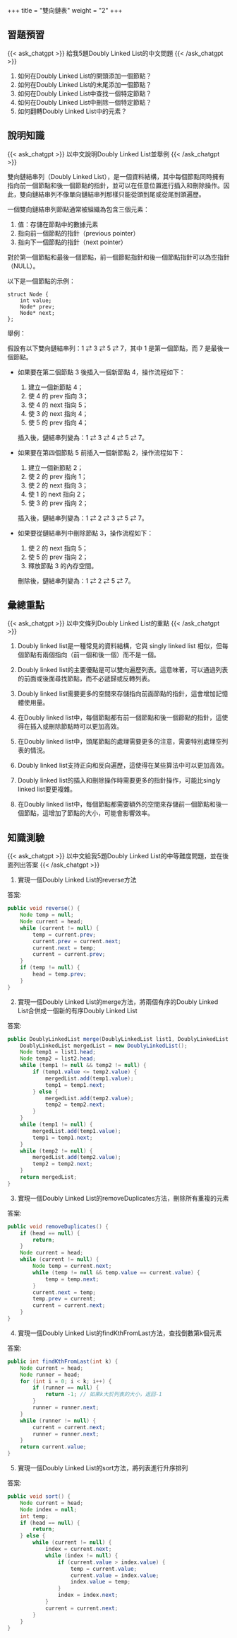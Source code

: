 +++
title = "雙向鏈表"
weight = "2"
+++
## 習題預習
{{< ask_chatgpt >}}
給我5題Doubly Linked List的中文問題
{{< /ask_chatgpt >}}



1. 如何在Doubly Linked List的開頭添加一個節點？
2. 如何在Doubly Linked List的末尾添加一個節點？
3. 如何在Doubly Linked List中查找一個特定節點？
4. 如何在Doubly Linked List中刪除一個特定節點？
5. 如何翻轉Doubly Linked List中的元素？   

## 說明知識
{{< ask_chatgpt >}}
以中文說明Doubly Linked List並舉例
{{< /ask_chatgpt >}}



雙向鏈結串列（Doubly Linked List），是一個資料結構，其中每個節點同時擁有指向前一個節點和後一個節點的指針，並可以在任意位置進行插入和刪除操作。因此，雙向鏈結串列不像單向鏈結串列那樣只能從頭到尾或從尾到頭遍歷。

一個雙向鏈結串列節點通常被組織為包含三個元素：

1. 值：存儲在節點中的數據元素
2. 指向前一個節點的指針（previous pointer）
3. 指向下一個節點的指針（next pointer）

對於第一個節點和最後一個節點，前一個節點指針和後一個節點指針可以為空指針（NULL）。

以下是一個節點的示例：

```
struct Node {
    int value;
    Node* prev;
    Node* next;
};
```

舉例：

假設有以下雙向鏈結串列：1 ⇄ 3 ⇄ 5 ⇄ 7，其中 1 是第一個節點，而 7 是最後一個節點。

- 如果要在第二個節點 3 後插入一個新節點 4，操作流程如下：

  1. 建立一個新節點 4；
  2. 使 4 的 prev 指向 3；
  3. 使 4 的 next 指向 5；
  4. 使 3 的 next 指向 4；
  5. 使 5 的 prev 指向 4；
  
  插入後，鏈結串列變為：1 ⇄ 3 ⇄ 4 ⇄ 5 ⇄ 7。

- 如果要在第四個節點 5 前插入一個新節點 2，操作流程如下：

  1. 建立一個新節點 2；
  2. 使 2 的 prev 指向 1；
  3. 使 2 的 next 指向 3；
  4. 使 1 的 next 指向 2；
  5. 使 3 的 prev 指向 2；
  
  插入後，鏈結串列變為：1 ⇄ 2 ⇄ 3 ⇄ 5 ⇄ 7。


- 如果要從鏈結串列中刪除節點 3，操作流程如下：

  1. 使 2 的 next 指向 5；
  2. 使 5 的 prev 指向 2；
  3. 釋放節點 3 的內存空間。
  
  刪除後，鏈結串列變為：1 ⇄ 2 ⇄ 5 ⇄ 7。   

## 彙總重點
{{< ask_chatgpt >}}
以中文條列Doubly Linked List的重點
{{< /ask_chatgpt >}}



1. Doubly linked list是一種常見的資料結構，它與 singly linked list 相似，但每個節點有兩個指向（前一個和後一個）而不是一個。

2. Doubly linked list的主要優點是可以雙向遍歷列表。這意味著，可以通過列表的前面或後面尋找節點，而不必遞歸或反轉列表。

3. Doubly linked list需要更多的空間來存儲指向前面節點的指針，這會增加記憶體使用量。

4. 在Doubly linked list中，每個節點都有前一個節點和後一個節點的指針，這使得在插入或刪除節點時可以更加高效。

5. 在Doubly linked list中，頭尾節點的處理需要更多的注意，需要特別處理空列表的情況。

6. Doubly linked list支持正向和反向遍歷，這使得在某些算法中可以更加高效。

7. Doubly linked list的插入和刪除操作時需要更多的指針操作，可能比singly linked list要更複雜。

8. 在Doubly linked list中，每個節點都需要額外的空間來存儲前一個節點和後一個節點，這增加了節點的大小，可能會影響效率。   

## 知識測驗
{{< ask_chatgpt >}}
以中文給我5題Doubly Linked List的中等難度問題，並在後面列出答案
{{< /ask_chatgpt >}}



1. 實現一個Doubly Linked List的reverse方法

答案:

```java
public void reverse() {
    Node temp = null;
    Node current = head;
    while (current != null) {
        temp = current.prev;
        current.prev = current.next;
        current.next = temp;
        current = current.prev;
    }
    if (temp != null) {
        head = temp.prev;
    }
}
```

2. 實現一個Doubly Linked List的merge方法，將兩個有序的Doubly Linked List合併成一個新的有序Doubly Linked List

答案:

```java
public DoublyLinkedList merge(DoublyLinkedList list1, DoublyLinkedList list2) {
    DoublyLinkedList mergedList = new DoublyLinkedList();
    Node temp1 = list1.head;
    Node temp2 = list2.head;
    while (temp1 != null && temp2 != null) {
        if (temp1.value <= temp2.value) {
            mergedList.add(temp1.value);
            temp1 = temp1.next;
        } else {
            mergedList.add(temp2.value);
            temp2 = temp2.next;
        }
    }
    while (temp1 != null) {
        mergedList.add(temp1.value);
        temp1 = temp1.next;
    }
    while (temp2 != null) {
        mergedList.add(temp2.value);
        temp2 = temp2.next;
    }
    return mergedList;
}
```

3. 實現一個Doubly Linked List的removeDuplicates方法，刪除所有重複的元素

答案:

```java
public void removeDuplicates() {
    if (head == null) {
        return;
    }
    Node current = head;
    while (current != null) {
        Node temp = current.next;
        while (temp != null && temp.value == current.value) {
            temp = temp.next;
        }
        current.next = temp;
        temp.prev = current;
        current = current.next;
    }
}
```

4. 實現一個Doubly Linked List的findKthFromLast方法，查找倒數第k個元素

答案:

```java
public int findKthFromLast(int k) {
    Node current = head;
    Node runner = head;
    for (int i = 0; i < k; i++) {
        if (runner == null) {
            return -1; // 如果k大於列表的大小，返回-1
        }
        runner = runner.next;
    }
    while (runner != null) {
        current = current.next;
        runner = runner.next;
    }
    return current.value;
}
```

5. 實現一個Doubly Linked List的sort方法，將列表進行升序排列

答案:

```java
public void sort() {
    Node current = head;
    Node index = null;
    int temp;
    if (head == null) {
        return;
    } else {
        while (current != null) {
            index = current.next;
            while (index != null) {
                if (current.value > index.value) {
                    temp = current.value;
                    current.value = index.value;
                    index.value = temp;
                }
                index = index.next;
            }
            current = current.next;
        }
    }
}
```   

